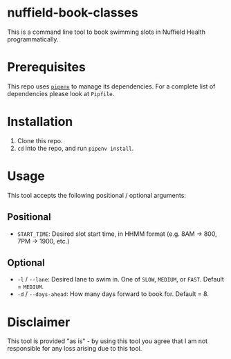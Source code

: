 # nuffield-book-classes

This is a command line tool to book swimming slots in Nuffield Health programmatically.

# Prerequisites

This repo uses [`pipenv`](https://pypi.org/project/pipenv/) to manage its dependencies. For a complete list of dependencies please look at `Pipfile`.

# Installation

1. Clone this repo.
2. `cd` into the repo, and run `pipenv install`.

# Usage

This tool accepts the following positional / optional arguments:

## Positional
- `START_TIME`: Desired slot start time, in HHMM format (e.g. 8AM -> 800, 7PM -> 1900, etc.)

## Optional
- `-l` / `--lane`: Desired lane to swim in. One of `SLOW`, `MEDIUM`, or `FAST`. Default = `MEDIUM`.
- `-d` / `--days-ahead`: How many days forward to book for. Default = 8.

# Disclaimer
This tool is provided "as is" - by using this tool you agree that I am not responsible for any loss arising due to this tool.
